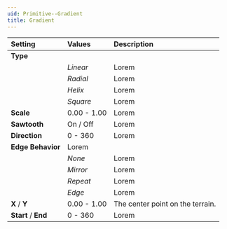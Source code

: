 ```yaml
---
uid: Primitive--Gradient
title: Gradient
---
```


| Setting              | Values      | Description                      |
| :------------------- | :---------- | :------------------------------- |
| **Type**             |             |
|                      | *Linear*    | Lorem                            |
|                      | *Radial*    | Lorem                            |
|                      | *Helix*     | Lorem                            |
|                      | *Square*    | Lorem                            |
| **Scale**            | 0.00 - 1.00 | Lorem                            |
| **Sawtooth**         | On / Off    | Lorem                            |
| **Direction**        | 0 - 360     | Lorem                            |
| **Edge Behavior**    | Lorem       |
|                      | *None*      | Lorem                            |
|                      | *Mirror*    | Lorem                            |
|                      | *Repeat*    | Lorem                            |
|                      | *Edge*      | Lorem                            |
| **X** / **Y**        | 0.00 - 1.00 | The center point on the terrain. |
| **Start** /  **End** | 0 - 360     | Lorem                            |



